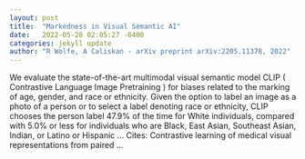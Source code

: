 ```yaml
---
layout: post
title:  "Markedness in Visual Semantic AI"
date:   2022-05-28 02:05:27 -0400
categories: jekyll update
author: "R Wolfe, A Caliskan - arXiv preprint arXiv:2205.11378, 2022"
---
```

We evaluate the state-of-the-art multimodal  visual semantic  model CLIP (  Contrastive Language Image Pretraining ) for biases related to the marking of age, gender, and race or ethnicity. Given the option to label an image as  a photo of a person  or to select a label denoting race or ethnicity, CLIP chooses the  person  label 47.9% of the time for White individuals, compared with 5.0% or less for individuals who are Black, East Asian, Southeast Asian, Indian, or Latino or Hispanic … Cites: ‪Contrastive learning of medical visual representations from paired …‬